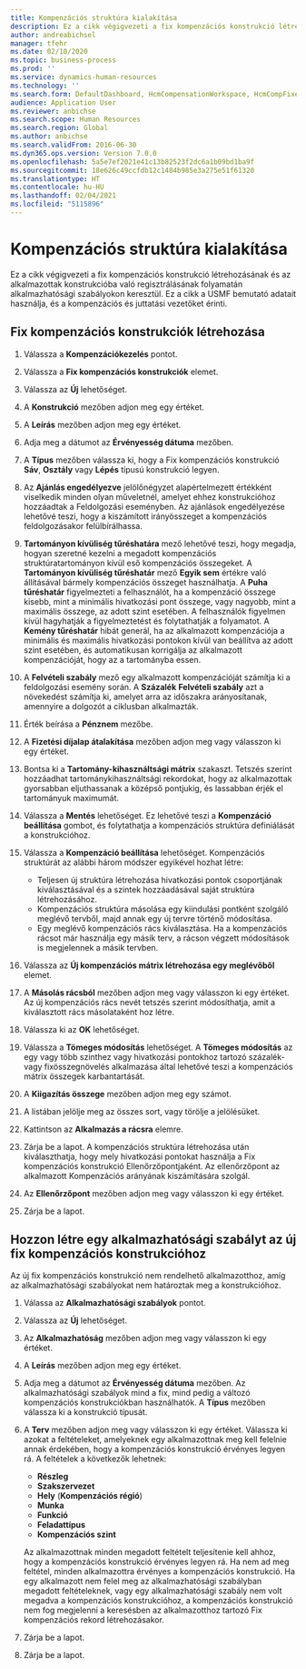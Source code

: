 ```yaml
---
title: Kompenzációs struktúra kialakítása
description: Ez a cikk végigvezeti a fix kompenzációs konstrukció létrehozásának és az alkalmazottak konstrukcióba való regisztrálásának folyamatán alkalmazhatósági szabályokon keresztül.
author: andreabichsel
manager: tfehr
ms.date: 02/10/2020
ms.topic: business-process
ms.prod: ''
ms.service: dynamics-human-resources
ms.technology: ''
ms.search.form: DefaultDashboard, HcmCompensationWorkspace, HcmCompFixedPlansPart, HRMCompFixedPlanTable, HRMCompCreateGridDialog, HRCCompGridView, HRMCompEligibility,  HRCCompGrid
audience: Application User
ms.reviewer: anbichse
ms.search.scope: Human Resources
ms.search.region: Global
ms.author: anbichse
ms.search.validFrom: 2016-06-30
ms.dyn365.ops.version: Version 7.0.0
ms.openlocfilehash: 5a5e7ef2021e41c13b82523f2dc6a1b09bd1ba9f
ms.sourcegitcommit: 18e626c49ccfdb12c1484b985e3a275e51f61320
ms.translationtype: HT
ms.contentlocale: hu-HU
ms.lasthandoff: 02/04/2021
ms.locfileid: "5115896"
---
```

# <a name="develop-a-compensation-structure"></a>Kompenzációs struktúra kialakítása

Ez a cikk végigvezeti a fix kompenzációs konstrukció létrehozásának és az alkalmazottak konstrukcióba való regisztrálásának folyamatán alkalmazhatósági szabályokon keresztül. Ez a cikk a USMF bemutató adatait használja, és a kompenzációs és juttatási vezetőket érinti.

## <a name="create-a-fixed-compensation-plan"></a>Fix kompenzációs konstrukciók létrehozása

1. Válassza a **Kompenzációkezelés** pontot.

2. Válassza a **Fix kompenzációs konstrukciók** elemet.

3. Válassza az **Új** lehetőséget.

4. A **Konstrukció** mezőben adjon meg egy értéket.

5. A **Leírás** mezőben adjon meg egy értéket.

6. Adja meg a dátumot az **Érvényesség dátuma** mezőben.

7. A **Típus** mezőben válassza ki, hogy a Fix kompenzációs konstrukció **Sáv**, **Osztály** vagy **Lépés** típusú konstrukció legyen.

8. Az **Ajánlás engedélyezve** jelölőnégyzet alapértelmezett értékként viselkedik minden olyan műveletnél, amelyet ehhez konstrukcióhoz hozzáadtak a Feldolgozási eseményben. Az ajánlások engedélyezése lehetővé teszi, hogy a kiszámított irányösszeget a kompenzációs feldolgozásakor felülbírálhassa.

9. **Tartományon kívüliség tűréshatára** mező lehetővé teszi, hogy megadja, hogyan szeretné kezelni a megadott kompenzációs struktúratartományon kívül eső kompenzációs összegeket. A **Tartományon kívüliség tűréshatár** mező **Egyik sem** értékre való állításával bármely kompenzációs összeget használhatja. A **Puha tűréshatár** figyelmezteti a felhasználót, ha a kompenzáció összege kisebb, mint a minimális hivatkozási pont összege, vagy nagyobb, mint a maximális összege, az adott szint esetében. A felhasználók figyelmen kívül hagyhatják a figyelmeztetést és folytathatják a folyamatot. A **Kemény tűréshatár** hibát generál, ha az alkalmazott kompenzációja a minimális és maximális hivatkozási pontokon kívül van beállítva az adott szint esetében, és automatikusan korrigálja az alkalmazott kompenzációját, hogy az a tartományba essen.

10. A **Felvételi szabály** mező egy alkalmazott kompenzációját számítja ki a feldolgozási esemény során. A **Százalék** **Felvételi szabály** azt a növekedést számítja ki, amelyet arra az időszakra arányosítanak, amennyire a dolgozót a ciklusban alkalmazták.

11. Érték beírása a **Pénznem** mezőbe.

12. A **Fizetési díjalap átalakítása** mezőben adjon meg vagy válasszon ki egy értéket.

13. Bontsa ki a **Tartomány-kihasználtsági mátrix** szakaszt. Tetszés szerint hozzáadhat tartománykihasználtsági rekordokat, hogy az alkalmazottak gyorsabban eljuthassanak a középső pontjukig, és lassabban érjék el tartományuk maximumát.

14. Válassza a **Mentés** lehetőséget. Ez lehetővé teszi a **Kompenzáció beállítása** gombot, és folytathatja a kompenzációs struktúra definiálását a konstrukcióhoz.

15. Válassza a **Kompenzáció beállítása** lehetőséget. Kompenzációs struktúrát az alábbi három módszer egyikével hozhat létre:

    - Teljesen új struktúra létrehozása hivatkozási pontok csoportjának kiválasztásával és a szintek hozzáadásával saját struktúra létrehozásához.
    - Kompenzációs struktúra másolása egy kiindulási pontként szolgáló meglévő tervből, majd annak egy új tervre történő módosítása.
    - Egy meglévő kompenzációs rács kiválasztása. Ha a kompenzációs rácsot már használja egy másik terv, a rácson végzett módosítások is megjelennek a másik tervben.

16. Válassza az **Új kompenzációs mátrix létrehozása egy meglévőből** elemet.

17. A **Másolás rácsból** mezőben adjon meg vagy válasszon ki egy értéket. Az új kompenzációs rács nevét tetszés szerint módosíthatja, amit a kiválasztott rács másolataként hoz létre.

18. Válassza ki az **OK** lehetőséget.

19. Válassza a **Tömeges módosítás** lehetőséget. A **Tömeges módosítás** az egy vagy több szinthez vagy hivatkozási pontokhoz tartozó százalék- vagy fixösszegnövelés alkalmazása által lehetővé teszi a kompenzációs mátrix összegek karbantartását.

20. A **Kiigazítás összege** mezőben adjon meg egy számot.

21. A listában jelölje meg az összes sort, vagy törölje a jelölésüket.

22. Kattintson az **Alkalmazás a rácsra** elemre.

23. Zárja be a lapot. A kompenzációs struktúra létrehozása után kiválaszthatja, hogy mely hivatkozási pontokat használja a Fix kompenzációs konstrukció Ellenőrzőpontjaként. Az ellenőrzőpont az alkalmazott Kompenzációs arányának kiszámítására szolgál.

24. Az **Ellenőrzőpont** mezőben adjon meg vagy válasszon ki egy értéket.

25. Zárja be a lapot.

## <a name="create-an-eligibility-rule-for-the-fixed-compensation-plan"></a>Hozzon létre egy alkalmazhatósági szabályt az új fix kompenzációs konstrukcióhoz

Az új fix kompenzációs konstrukció nem rendelhető alkalmazotthoz, amíg az alkalmazhatósági szabályokat nem határoztak meg a konstrukcióhoz.  

1. Válassa az **Alkalmazhatósági szabályok** pontot.

2. Válassza az **Új** lehetőséget.

3. Az **Alkalmazhatóság** mezőben adjon meg vagy válasszon ki egy értéket.

4. A **Leírás** mezőben adjon meg egy értéket.

5. Adja meg a dátumot az **Érvényesség dátuma** mezőben. Az alkalmazhatósági szabályok mind a fix, mind pedig a változó kompenzációs konstrukciókban használhatók. A **Típus** mezőben válassza ki a konstrukció típusát.

6. A **Terv** mezőben adjon meg vagy válasszon ki egy értéket. Válassza ki azokat a feltételeket, amelyeknek egy alkalmazottnak meg kell felelnie annak érdekében, hogy a kompenzációs konstrukció érvényes legyen rá. A feltételek a következők lehetnek:

    - **Részleg**
    - **Szakszervezet**
    - **Hely** (**Kompenzációs régió**)
    - **Munka**
    - **Funkció**
    - **Feladattípus**
    - **Kompenzációs szint**
    
    Az alkalmazottnak minden megadott feltételt teljesítenie kell ahhoz, hogy a kompenzációs konstrukció érvényes legyen rá. Ha nem ad meg feltétel, minden alkalmazottra érvényes a kompenzációs konstrukció. Ha egy alkalmazott nem felel meg az alkalmazhatósági szabályban megadott feltételeknek, vagy egy alkalmazhatósági szabály nem volt megadva a kompenzációs konstrukcióhoz, a kompenzációs konstrukció nem fog megjelenni a keresésben az alkalmazotthoz tartozó Fix kompenzációs rekord létrehozásakor.

7. Zárja be a lapot.

8. Zárja be a lapot.


